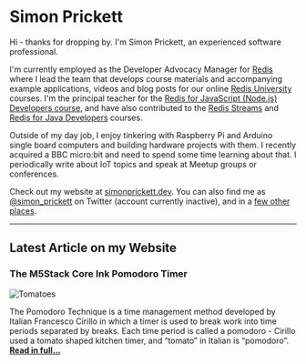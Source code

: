 # Simon Prickett

Hi - thanks for dropping by. I'm Simon Prickett, an experienced software professional.

I'm currently employed as the Developer Advocacy Manager for [Redis](https://redis.com) where I lead the team that develops course materials and accompanying example applications, videos and blog posts for our online [Redis University](https://university.redislabs.com) courses. I'm the principal teacher for the [Redis for JavaScript (Node.js) Developers course](https://university.redislabs.com/courses/ru102js/), and have also contributed to the [Redis Streams](https://university.redislabs.com/courses/ru202/) and [Redis for Java Developers](https://university.redislabs.com/courses/ru102j/) courses.

Outside of my day job, I enjoy tinkering with Raspberry Pi and Arduino single board computers and building hardware projects with them. I recently acquired a BBC micro:bit and need to spend some time learning about that. I periodically write about IoT topics and speak at Meetup groups or conferences.

Check out my website at [simonprickett.dev](https://simonprickett.dev).  You can also find me as [@simon_prickett](https://twitter.com/simon_prickett) on Twitter (account currently inactive), and in a [few other places](https://simonprickett.dev/contact/).

---

## Latest Article on my Website

### The M5Stack Core Ink Pomodoro Timer

![Tomatoes](https://simonprickett.dev/assets/images/m5stack_pomodoro_main.jpg)

The Pomodoro Technique is a time management method developed by Italian Francesco Cirillo in which a timer is used to break work into time periods separated by breaks. Each time period is called a pomodoro - Cirillo used a tomato shaped kitchen timer, and “tomato” in Italian is “pomodoro”. **[Read in full...](https://simonprickett.dev/the-m5stack-core-ink-pomodoro-timer/)**
